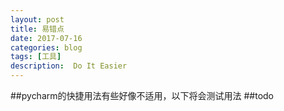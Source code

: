 ```yaml
---
layout: post
title: 易错点
date: 2017-07-16
categories: blog
tags: [工具]
description:  Do It Easier
---
```

##pycharm的快捷用法有些好像不适用，以下将会测试用法
##todo
